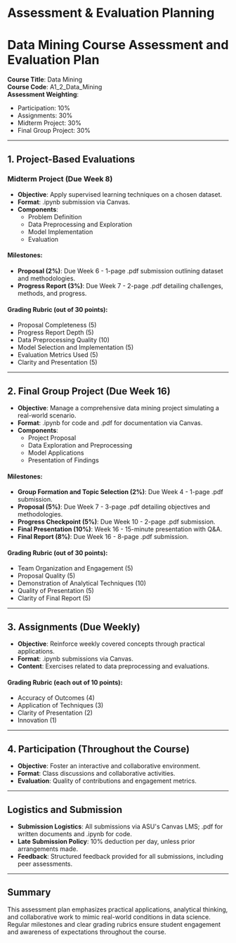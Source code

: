 Assessment & Evaluation Planning
================================

# Data Mining Course Assessment and Evaluation Plan

**Course Title**: Data Mining  
**Course Code**: A1_2_Data_Mining  
**Assessment Weighting**:  
- Participation: 10%  
- Assignments: 30%  
- Midterm Project: 30%  
- Final Group Project: 30%  

---

## 1. Project-Based Evaluations

### Midterm Project (Due Week 8)
- **Objective**: Apply supervised learning techniques on a chosen dataset.
- **Format**: .ipynb submission via Canvas.
- **Components**:
  - Problem Definition
  - Data Preprocessing and Exploration
  - Model Implementation
  - Evaluation

#### Milestones:
- **Proposal (2%)**: Due Week 6 - 1-page .pdf submission outlining dataset and methodologies.
- **Progress Report (3%)**: Due Week 7 - 2-page .pdf detailing challenges, methods, and progress.

#### Grading Rubric (out of 30 points): 
- Proposal Completeness (5)  
- Progress Report Depth (5)  
- Data Preprocessing Quality (10)  
- Model Selection and Implementation (5)  
- Evaluation Metrics Used (5)  
- Clarity and Presentation (5)  

---

## 2. Final Group Project (Due Week 16)
- **Objective**: Manage a comprehensive data mining project simulating a real-world scenario.
- **Format**: .ipynb for code and .pdf for documentation via Canvas.
- **Components**:
  - Project Proposal
  - Data Exploration and Preprocessing
  - Model Applications
  - Presentation of Findings

#### Milestones:
- **Group Formation and Topic Selection (2%)**: Due Week 4 - 1-page .pdf submission.
- **Proposal (5%)**: Due Week 7 - 3-page .pdf detailing objectives and methodologies.
- **Progress Checkpoint (5%)**: Due Week 10 - 2-page .pdf submission.
- **Final Presentation (10%)**: Week 16 - 15-minute presentation with Q&A.
- **Final Report (8%)**: Due Week 16 - 8-page .pdf submission.

#### Grading Rubric (out of 30 points):
- Team Organization and Engagement (5)  
- Proposal Quality (5)  
- Demonstration of Analytical Techniques (10)  
- Quality of Presentation (5)  
- Clarity of Final Report (5)  

---

## 3. Assignments (Due Weekly)
- **Objective**: Reinforce weekly covered concepts through practical applications.
- **Format**: .ipynb submissions via Canvas.
- **Content**: Exercises related to data preprocessing and evaluations.

#### Grading Rubric (each out of 10 points):
- Accuracy of Outcomes (4)  
- Application of Techniques (3)  
- Clarity of Presentation (2)  
- Innovation (1)  

---

## 4. Participation (Throughout the Course)
- **Objective**: Foster an interactive and collaborative environment.
- **Format**: Class discussions and collaborative activities.
- **Evaluation**: Quality of contributions and engagement metrics.

---

## Logistics and Submission

- **Submission Logistics**: All submissions via ASU's Canvas LMS; .pdf for written documents and .ipynb for code.
- **Late Submission Policy**: 10% deduction per day, unless prior arrangements made.
- **Feedback**: Structured feedback provided for all submissions, including peer assessments.

---

## Summary
This assessment plan emphasizes practical applications, analytical thinking, and collaborative work to mimic real-world conditions in data science. Regular milestones and clear grading rubrics ensure student engagement and awareness of expectations throughout the course.
